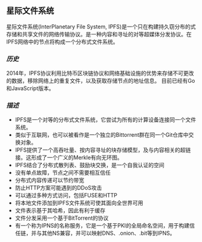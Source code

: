 ## 星际文件系统
星际文件系统(InterPlanetary File System, IPFS)是一个只在构建持久窃分布的式存储和共享文件的网络传输协议。是一种内容和寻址的对等超媒体分发协议。在IPFS网络中的节点将构成一个分布式文件系统。

### *历史*
2014年，IPFS协议利用比特币区块链协议和网络基础设施的优势来存储不可更改的数据，移除网络上的重复文件，以及获取存储节点的地址信息。
目前已经有Go和JavaScript版本。

### *描述*
- IPFS是一个对等的分布式文件系统，它尝试为所有的计算设备连接同一个文件系统。
- 类似于互联网，也可以被看作是一个独立的Bittorrent群在同一个Git仓库中交换对象。
- IPFS提供了一个高吞吐量、按内容寻址的块存储模型，及与内容相关的超链接。这形成了一个广义的Merkle有向无环图。
- IPFS结合了分布式散列表、鼓励块交换，是一个自我认证的空间
- 没有单点故障，节点之间不需要相互信任
- 分布式内容传递可以节约带宽
- 防止HTTP方案可能遇到的DDoS攻击
- 可以通过多种方式访问，包括FUSE和HTTP
- 将本地文件添加到IPFS文件系统可使其面向全世界可用
- 文件表示基于其哈希，因此有利于缓存
- 文件分发采用一个基于BitTorrent的协议
- 有一个称为IPNS的名称服务，它是一个基于PKI的全局命名空间，用于构建信任链，并与其他NS兼容，并可以映射DNS、.onion、.bit等到IPNS。
